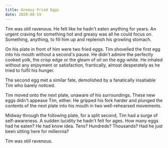 ```yaml
---
title: Greasy Fried Eggs
date: 2020-08-19
---
```


Tim was still ravenous. He felt like he hadn't eaten anything for years.
An urgent craving for something hot and greasy was all he could focus on. Something, anything, to fill him up and replenish his growling stomach.

On his plate in front of him were two fried eggs.
Tim shovelled the first egg into his mouth without a second's pause. He didn't admire the perfectly cooked yolk, the crisp edge or the gleam of oil on the egg-white. He inhaled without any enjoyment or satisfaction, frantically, almost desperately as he tried to fulfil his hunger.

The second egg met a similar fate, demolished by a fanatically insatiable Tim who barely noticed.

Tim moved onto the next plate, unaware of his surroundings. These new eggs didn't appease Tim, either. He gripped his fork harder and plunged the contents of the next plate into his mouth in two well-rehearsed movements.

Midway through the following plate, for a split second, Tim had a surge of self-awareness. A sudden lucidity he hadn't felt for ages. How many eggs had he eaten? He had know idea. Tens? Hundreds? Thousands? Had he just been sitting here for millennia?

Tim was still ravenous.

